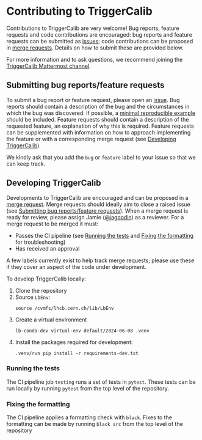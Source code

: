 # Contributing to TriggerCalib

Contributions to TriggerCalib are very welcome! Bug reports, feature requests and code contributions are encouraged: bug reports and feature requests can be submitted as [issues](https://gitlab.cern.ch/lhcb-rta/triggercalib/-/issues); code contributions can be proposed in [merge requests](https://gitlab.cern.ch/lhcb-rta/triggercalib/-/merge_requests). Details on how to submit these are provided below.

For more information and to ask questions, we recommend joining the [TriggerCalib Mattermost channel](https://mattermost.web.cern.ch/lhcb/channels/triggercalib).

## Submitting bug reports/feature requests

To submit a bug report or feature request, please open an [issue](https://gitlab.cern.ch/lhcb-rta/triggercalib/-/issues).
Bug reports should contain a description of the bug and the circumstances in which the bug was discovered.
If possible, a [minimal reproducible example](https://en.wikipedia.org/wiki/Minimal_reproducible_example) should be included.
Feature requests should contain a description of the requested feature, an explanation of why this is required.
Feature requests can be supplemented with information on how to approach implementing the feature or with a corresponding merge request (see [Developing TriggerCalib](#Developing-TriggerCalib)).

We kindly ask that you add the `bug` or `feature` label to your issue so that we can keep track.


## Developing TriggerCalib

Developments to TriggerCalib are encouraged and can be proposed in a [merge request](https://gitlab.cern.ch/lhcb-rta/triggercalib/-/merge_requests).
Merge requests should ideally aim to close a raised issue (see [Submitting bug reports/feature requests](#Submitting-bug-reports/feature-requests)).
When a merge request is ready for review, please assign Jamie ([@jagoodin](https://gitlab.cern.ch/jagoodin)) as a reviewer.
For a merge request to be merged it must:
- Passes the CI pipeline (see [Running the tests](#Running-the-tests) and [Fixing the formatting](#Fixing-the-formatting) for troubleshooting)
- Has received an approval

A few labels currently exist to help track merge requests; please use these if they cover an aspect of the code under development.

To develop TriggerCalib locally:
1. Clone the repository
2. Source `LbEnv`:
    ```
    source /cvmfs/lhcb.cern.ch/lib/LbEnv
    ```
3. Create a virtual environment
    ```
    lb-conda-dev virtual-env default/2024-06-08 .venv
    ```
4. Install the packages required for development:
    ```
    .venv/run pip install -r requirements-dev.txt
    ```

### Running the tests

The CI pipeline job `testing` runs a set of tests in `pytest`.
These tests can be run locally by running `pytest` from the top level of the repository.

### Fixing the formatting

The CI pipeline applies a formatting check with `black`.
Fixes to the formatting can be made by running `black src` from the top level of the repository